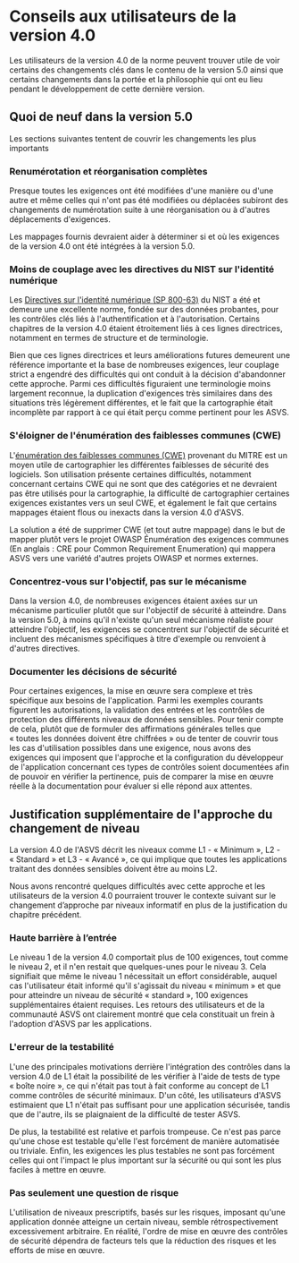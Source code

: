 # Conseils aux utilisateurs de la version 4.0

Les utilisateurs de la version 4.0 de la norme peuvent trouver utile de voir certains des changements clés dans le contenu de la version 5.0 ainsi que certains changements dans la portée et la philosophie qui ont eu lieu pendant le développement de cette dernière version.

##  Quoi de neuf dans la version 5.0

Les sections suivantes tentent de couvrir les changements les plus importants

### Renumérotation et réorganisation complètes

Presque toutes les exigences ont été modifiées d'une manière ou d'une autre et même celles qui n'ont pas été modifiées ou déplacées subiront des changements de numérotation suite à une réorganisation ou à d'autres déplacements d'exigences.

Les mappages fournis devraient aider à déterminer si et où les exigences de la version 4.0 ont été intégrées à la version 5.0.

### Moins de couplage avec les directives du NIST sur l'identité numérique

Les [Directives sur l'identité numérique (SP 800-63)](https://pages.nist.gov/800-63-3/) du NIST a été et demeure une excellente norme, fondée sur des données probantes, pour les contrôles clés liés à l'authentification et à l'autorisation. Certains chapitres de la version 4.0 étaient étroitement liés à ces lignes directrices, notamment en termes de structure et de terminologie.

Bien que ces lignes directrices et leurs améliorations futures demeurent une référence importante et la base de nombreuses exigences, leur couplage strict a engendré des difficultés qui ont conduit à la décision d'abandonner cette approche. Parmi ces difficultés figuraient une terminologie moins largement reconnue, la duplication d'exigences très similaires dans des situations très légèrement différentes, et le fait que la cartographie était incomplète par rapport à ce qui était perçu comme pertinent pour les ASVS.

### S'éloigner de l'énumération des faiblesses communes (CWE)

L'[énumération des faiblesses communes (CWE)](https://cwe.mitre.org/) provenant du MITRE est un moyen utile de cartographier les différentes faiblesses de sécurité des logiciels. Son utilisation présente certaines difficultés, notamment concernant certains CWE qui ne sont que des catégories et ne devraient pas être utilisés pour la cartographie, la difficulté de cartographier certaines exigences existantes vers un seul CWE, et également le fait que certains mappages étaient flous ou inexacts dans la version 4.0 d'ASVS.

La solution a été de supprimer CWE (et tout autre mappage) dans le but de mapper plutôt vers le projet OWASP Énumération des exigences communes (En anglais : CRE pour Common Requirement Enumeration) qui mappera ASVS vers une variété d'autres projets OWASP et normes externes.

### Concentrez-vous sur l'objectif, pas sur le mécanisme

Dans la version 4.0, de nombreuses exigences étaient axées sur un mécanisme particulier plutôt que sur l'objectif de sécurité à atteindre. Dans la version 5.0, à moins qu'il n'existe qu'un seul mécanisme réaliste pour atteindre l'objectif, les exigences se concentrent sur l'objectif de sécurité et incluent des mécanismes spécifiques à titre d'exemple ou renvoient à d'autres directives.

### Documenter les décisions de sécurité

Pour certaines exigences, la mise en œuvre sera complexe et très spécifique aux besoins de l'application. Parmi les exemples courants figurent les autorisations, la validation des entrées et les contrôles de protection des différents niveaux de données sensibles. Pour tenir compte de cela, plutôt que de formuler des affirmations générales telles que « toutes les données doivent être chiffrées » ou de tenter de couvrir tous les cas d'utilisation possibles dans une exigence, nous avons des exigences qui imposent que l'approche et la configuration du développeur de l'application concernant ces types de contrôles soient documentées afin de pouvoir en vérifier la pertinence, puis de comparer la mise en œuvre réelle à la documentation pour évaluer si elle répond aux attentes.

<!--

### TODO: add more items

We set out to ensure that the ASVS 4.0 Level 1 is a comprehensive superset of PCI DSS 3.2.1 Sections 6.5, for application design, coding, testing, secure code reviews, and penetration tests. This necessitated covering buffer overflow and unsafe memory operations in V5, and unsafe memory-related compilation flags in V14, in addition to existing industry-leading application and web service verification requirements.

We have completed the shift of the ASVS from monolithic server-side-only controls, to providing security controls for all modern applications and APIs. In the days of functional programming, server-less API, mobile, cloud, containers, CI/CD and DevSecOps, federation and more, we cannot continue to ignore modern application architecture. Modern applications are designed very differently from those built when the original ASVS was released in 2009. The ASVS must always look far into the future so that we provide sound advice for our primary audience - developers. We have clarified or dropped any requirement that assumes that applications are executed on systems owned by a single organization.

Due to the size of the ASVS 4.0, as well as our desire to become the baseline ASVS for all other ASVS efforts, we have retired the mobile chapter, in favor of the Mobile Application Security Verification Standard (MASVS). We have also retired the Internet of Things appendix, in favor of the IoT Security Verification Standard (ISVS). We thank both the OWASP Mobile Team and OWASP IoT Project Team for their support of the ASVS, and look forward to working with them in the future to provide complementary standards.

Lastly, we have de-duped and retired less impactful controls. Over time, the ASVS started being a comprehensive set of controls, but not all controls equally contribute to producing secure software. This effort to eliminate low-impact items could go further. In a future edition of the ASVS, the Common Weakness Scoring System (CWSS) will help prioritize further those controls that are truly important and those that should be retired.

As of version 4.0, the ASVS will focus solely on being the leading web apps and service standard, covering traditional and modern application architecture, agile security practices and DevSecOps culture.
-->

## Justification supplémentaire de l'approche du changement de niveau

La version 4.0 de l'ASVS décrit les niveaux comme L1 - « Minimum », L2 - « Standard » et L3 - « Avancé », ce qui implique que toutes les applications traitant des données sensibles doivent être au moins L2.

Nous avons rencontré quelques difficultés avec cette approche et les utilisateurs de la version 4.0 pourraient trouver le contexte suivant sur le changement d’approche par niveaux informatif en plus de la justification du chapitre précédent.

### Haute barrière à l’entrée

Le niveau 1 de la version 4.0 comportait plus de 100 exigences, tout comme le niveau 2, et il n'en restait que quelques-unes pour le niveau 3. Cela signifiait que même le niveau 1 nécessitait un effort considérable, auquel cas l'utilisateur était informé qu'il s'agissait du niveau « minimum » et que pour atteindre un niveau de sécurité « standard », 100 exigences supplémentaires étaient requises. Les retours des utilisateurs et de la communauté ASVS ont clairement montré que cela constituait un frein à l'adoption d'ASVS par les applications.

### L'erreur de la testabilité

L'une des principales motivations derrière l'intégration des contrôles dans la version 4.0 de L1 était la possibilité de les vérifier à l'aide de tests de type « boîte noire », ce qui n'était pas tout à fait conforme au concept de L1 comme contrôles de sécurité minimaux. D'un côté, les utilisateurs d'ASVS estimaient que L1 n'était pas suffisant pour une application sécurisée, tandis que de l'autre, ils se plaignaient de la difficulté de tester ASVS.

De plus, la testabilité est relative et parfois trompeuse. Ce n'est pas parce qu'une chose est testable qu'elle l'est forcément de manière automatisée ou triviale. Enfin, les exigences les plus testables ne sont pas forcément celles qui ont l'impact le plus important sur la sécurité ou qui sont les plus faciles à mettre en œuvre.

### Pas seulement une question de risque

L'utilisation de niveaux prescriptifs, basés sur les risques, imposant qu'une application donnée atteigne un certain niveau, semble rétrospectivement excessivement arbitraire. En réalité, l'ordre de mise en œuvre des contrôles de sécurité dépendra de facteurs tels que la réduction des risques et les efforts de mise en œuvre.
